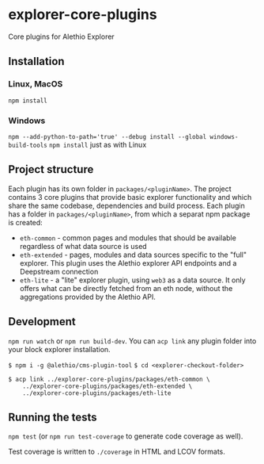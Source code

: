 # explorer-core-plugins

Core plugins for Alethio Explorer

## Installation

### Linux, MacOS

`npm install`

### Windows

`npm --add-python-to-path='true' --debug install --global windows-build-tools`
`npm install` just as with Linux

## Project structure

Each plugin has its own folder in `packages/<pluginName>`.
The project contains 3 core plugins that provide basic explorer functionality and which share the same codebase, dependencies and build process. Each plugin has a folder in `packages/<pluginName>`, from which a separat npm package is created:

- `eth-common` - common pages and modules that should be available regardless of what data source is used
- `eth-extended` - pages, modules and data sources specific to the "full" explorer. This plugin uses the Alethio explorer API endpoints and a Deepstream connection
- `eth-lite` - a "lite" explorer plugin, using `web3` as a data source. It only offers what can be directly fetched from an eth node, without the aggregations provided by the Alethio API.

## Development

`npm run watch` or `npm run build-dev`.
You can `acp link` any plugin folder into your block explorer installation.

`$ npm i -g @alethio/cms-plugin-tool`
`$ cd <explorer-checkout-folder>`
```
$ acp link ../explorer-core-plugins/packages/eth-common \
    ../explorer-core-plugins/packages/eth-extended \
    ../explorer-core-plugins/packages/eth-lite
```

## Running the tests

`npm test` (or `npm run test-coverage` to generate code coverage as well).

Test coverage is written to `./coverage` in HTML and LCOV formats.
